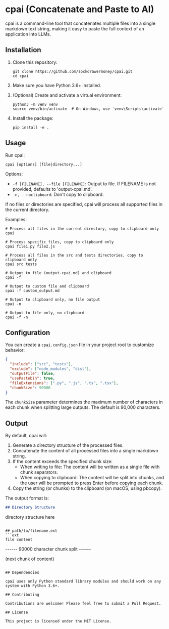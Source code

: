 # cpai (Concatenate and Paste to AI)

cpai is a command-line tool that concatenates multiple files into a single markdown text string, making it easy to paste the full context of an application into LLMs.

## Installation

1. Clone this repository:
   ```
   git clone https://github.com/sockdrawermoney/cpai.git
   cd cpai
   ```

2. Make sure you have Python 3.6+ installed.

3. (Optional) Create and activate a virtual environment:
   ```
   python3 -m venv venv
   source venv/bin/activate  # On Windows, use `venv\Scripts\activate`
   ```

4. Install the package:
   ```
   pip install -e .
   ```

## Usage

Run cpai:

```
cpai [options] [file|directory...]
```

Options:
- `-f [FILENAME], --file [FILENAME]`: Output to file. If FILENAME is not provided, defaults to 'output-cpai.md'.
- `-n, --noclipboard`: Don't copy to clipboard.

If no files or directories are specified, cpai will process all supported files in the current directory.

Examples:
```
# Process all files in the current directory, copy to clipboard only
cpai

# Process specific files, copy to clipboard only
cpai file1.py file2.js

# Process all files in the src and tests directories, copy to clipboard only
cpai src tests

# Output to file (output-cpai.md) and clipboard
cpai -f

# Output to custom file and clipboard
cpai -f custom_output.md

# Output to clipboard only, no file output
cpai -n

# Output to file only, no clipboard
cpai -f -n
```

## Configuration

You can create a `cpai.config.json` file in your project root to customize behavior:

```json
{
  "include": ["src", "tests"],
  "exclude": ["node_modules", "dist"],
  "outputFile": false,
  "usePastebin": true,
  "fileExtensions": [".py", ".js", ".ts", ".tsx"],
  "chunkSize": 90000
}
```

The `chunkSize` parameter determines the maximum number of characters in each chunk when splitting large outputs. The default is 90,000 characters.

## Output

By default, cpai will:
1. Generate a directory structure of the processed files.
2. Concatenate the content of all processed files into a single markdown string.
3. If the content exceeds the specified chunk size:
   - When writing to file: The content will be written as a single file with chunk separators.
   - When copying to clipboard: The content will be split into chunks, and the user will be prompted to press Enter before copying each chunk.
4. Copy the string (or chunks) to the clipboard (on macOS, using pbcopy).

The output format is:

```markdown
## Directory Structure
```
directory structure here
```

## path/to/filename.ext
```ext
file content
```

------ 90000 character chunk split ------

(next chunk of content)
```

## Dependencies

cpai uses only Python standard library modules and should work on any system with Python 3.6+.

## Contributing

Contributions are welcome! Please feel free to submit a Pull Request.

## License

This project is licensed under the MIT License.